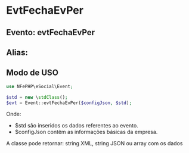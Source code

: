 # EvtFechaEvPer

## Evento: evtFechaEvPer

## Alias: 


## Modo de USO

```php
use NFePHP\eSocial\Event;

$std = new \stdClass();
$evt = Event::evtFechaEvPer($configJson, $std);
```

Onde:
- $std são inseridos os dados referentes ao evento.
- $configJson contêm as informações básicas da empresa.

A classe pode retornar: string XML, string JSON ou array com os dados
